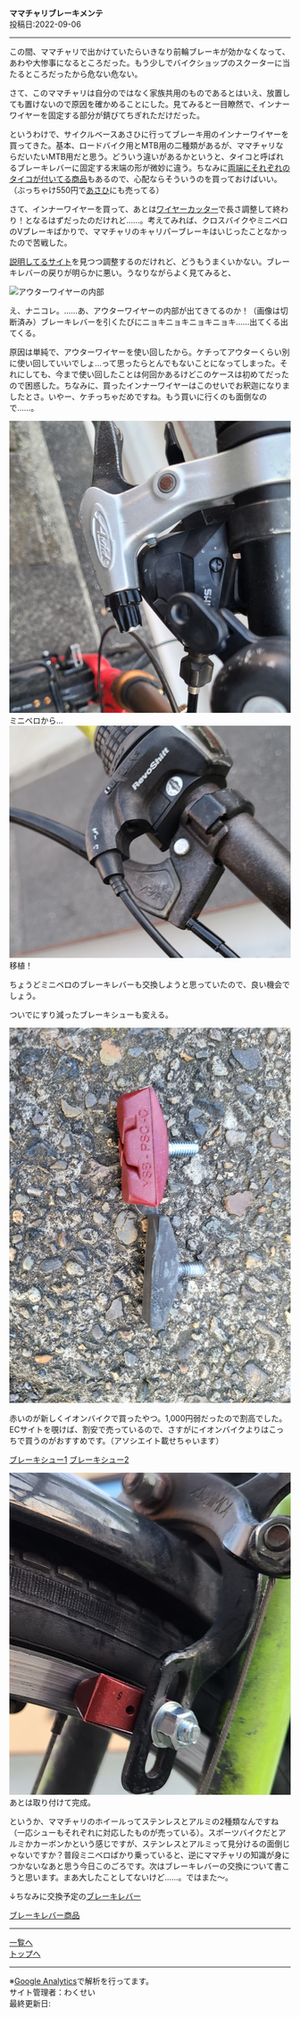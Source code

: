 
**ママチャリブレーキメンテ**  
投稿日:2022-09-06

---

この間、ママチャリで出かけていたらいきなり前輪ブレーキが効かなくなって、あわや大惨事になるところだった。もう少しでバイクショップのスクーターに当たるところだったから危ない危ない。

さて、このママチャリは自分のではなく家族共用のものであるとはいえ、放置しても置けないので原因を確かめることにした。見てみると一目瞭然で、インナーワイヤーを固定する部分が錆びてちぎれただけだった。

というわけで、サイクルベースあさひに行ってブレーキ用のインナーワイヤーを買ってきた。基本、ロードバイク用とMTB用の二種類があるが、ママチャリならだいたいMTB用だと思う。どういう違いがあるかというと、タイコと呼ばれるブレーキレバーに固定する末端の形が微妙に違う。ちなみに[両端にそれぞれのタイコが付いてる商品](https://amzn.to/3Bjg9cA)もあるので、心配ならそういうのを買っておけばいい。（ぶっちゃけ550円で[あさひ](https://ec.cb-asahi.co.jp/catalog/products/E40415876AC84E3CA1F241382A4DA090)にも売ってる）

さて、インナーワイヤーを買って、あとは[ワイヤーカッター](https://amzn.to/3CZQhno)で長さ調整して終わり！となるはずだったのだけれど……。考えてみれば、クロスバイクやミニベロのVブレーキばかりで、ママチャリのキャリパーブレーキはいじったことなかったので苦戦した。

[説明してるサイト](https://bicycle-hobby.com/post-3471/)を見つつ調整するのだけれど、どうもうまくいかない。ブレーキレバーの戻りが明らかに悪い。うなりながらよく見てみると、

<img alt="アウターワイヤーの内部" src="/bike/md/P8/images/Nyokinyoki.jpg">

え、ナニコレ。……あ、アウターワイヤーの内部が出てきてるのか！（画像は切断済み）ブレーキレバーを引くたびにニョキニョキニョキニョキ……出てくる出てくる。

原因は単純で、アウターワイヤーを使い回したから。ケチってアウターくらい別に使い回していいでしょ…って思ったらとんでもないことになってしまった。それにしても、今まで使い回したことは何回かあるけどこのケースは初めてだったので困惑した。ちなみに、買ったインナーワイヤーはこのせいでお釈迦になりましたとさ。いやー、ケチっちゃだめですね。もう買いに行くのも面倒なので……。

<img alt="ミニベロから" src="/bike/md/P8/images/20220904_173753.jpg">
ミニベロから…

<img alt="移植" src="/bike/md/P8/images/20220904_173749.jpg">
移植！

ちょうどミニベロのブレーキレバーも交換しようと思っていたので、良い機会でしょう。

ついでにすり減ったブレーキシューも変える。

<img alt="ブレーキシュー" src="/bike/md/P8/images/20220904_165856.jpg">

赤いのが新しくイオンバイクで買ったやつ。1,000円弱だったので割高でした。
ECサイトを覗けば、割安で売っているので、さすがにイオンバイクよりはこっちで買うのがおすすめです。（アソシエイト載せちゃいます）

[ブレーキシュー1](https://www.amazon.co.jp/dp/B079VF1738)
[ブレーキシュー2](https://www.amazon.co.jp/dp/B002E5CDHW)

<img alt="取り付けて完成" src="/bike/md/P8/images/20220904_173745.jpg">
あとは取り付けて完成。

というか、ママチャリのホイールってステンレスとアルミの2種類なんですね（一応シューもそれぞれに対応したものが売っている）。スポーツバイクだとアルミかカーボンかという感じですが、ステンレスとアルミって見分けるの面倒じゃないですか？普段ミニベロばかり乗っていると、逆にママチャリの知識が身につかないなあと思う今日このごろです。次はブレーキレバーの交換について書こうと思います。まあ大したことしてないけど……。ではまた～。

↓ちなみに交換予定の[ブレーキレバー](https://amzn.to/3wZEqlB)

[ブレーキレバー商品](https://www.amazon.co.jp/dp/B00LNH95LE)

---

[一覧へ](./Link.md)  
[トップへ](/)

---

※[Google Analytics](https://wahoij.github.io/GAPolicy.html)で解析を行ってます。  
サイト管理者：わくせい  
最終更新日:<time id="modify"></time>

